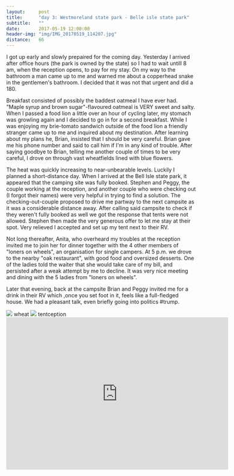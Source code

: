 ```yaml
---
layout:     post
title:      "day 3: Westmoreland state park - Belle isle state park"
subtitle:   ""
date:       2017-05-19 12:00:00
header-img: "img/IMG_20170519_114207.jpg"
distance:   66
---
```


I got up early and slowly prepaired for the coming day.
Yesterday I arrived after office hours (the park is owned by the state) so I had to wait untill 8 am, when the reception opens, to pay for my stay.
On my way to the bathroom a man came up to me and warned me about a copperhead snake in the gentlemen's bathroom.
I decided that it was not that urgent and did a 180.

Breakfast consisted of possibly the baddest oatmeal I have ever had.
"Maple syrup and brown sugar"-flavoured oatmeal is VERY sweet and salty.
When I passed a food lion a little over an hour of cycling later, my stomach was growling again and I decided to go in for a second breakfast.
While I was enjoying my brie-tomato sandwich outside of the food lion a friendly stranger came up to me and inquired about my destination.
After learning about my plans he, Brian, insisted that I should be very careful.
Brian gave me his phone number and said to call him if I'm in any kind of trouble.
After saying goodbye to Brian, telling me another couple of times to be very careful, I drove on through vast wheatfields lined with blue flowers.


The heat was quickly increasing to near-unbearable levels.
Luckily I planned a short-distance day.
When I arrived at the Bell Isle state park, it appeared that the camping site was fully booked.
Stephen and Peggy, the couple working at the reception, and another couple who were checking out (I forgot their names) were very helpful in trying to find a solution.
The checking-out-couple proposed to drive me partway to the next campsite as it was a considerable distance away.
After calling said campsite to check if they weren't fully booked as well we got the response that tents were not allowed.
Stephen then made the very generous offer to let me stay at their spot.
Very relieved I accepted and set up my tent next to their RV.

Not long thereafter, Anita, who overheard my troubles at the reception invited me to join her for dinner together with the 4 other members of "loners on wheels", an organisation for single campers.
At 5 p.m. we drove to the nearby "oak restaurant", with good food and oversized desserts.
One of the ladies told the waiter that she would take care of my bill, and persisted after a weak attempt by me to decline.
It was very nice meeting and dining with the 5 ladies from "loners on wheels".

Later that evening, back at the campsite Brian and Peggy invited me for a drink in their RV which ,once you set foot in it, feels like a full-fledged house.
We had a pleasant talk, even briefly going into politics #trump.


<img src="{{ site.baseurl }}/img/IMG_20170519_114207.jpg">
<span class="caption text-muted">wheat</span>


<img src="{{ site.baseurl }}/img/IMG_20170519_195638.jpg">
<span class="caption text-muted">tentception</span>


<iframe height='405' width='590' frameborder='0' allowtransparency='true' scrolling='no' src='https://www.strava.com/activities/995816683/embed/'1cbd61acdbca608e86f8b32eb9be1c59d964bba8'></iframe>

